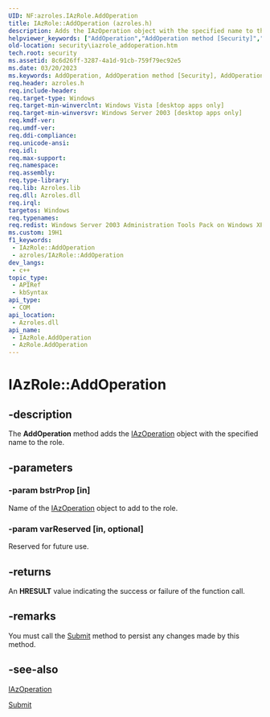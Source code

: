 ```yaml
---
UID: NF:azroles.IAzRole.AddOperation
title: IAzRole::AddOperation (azroles.h)
description: Adds the IAzOperation object with the specified name to the role.
helpviewer_keywords: ["AddOperation","AddOperation method [Security]","AddOperation method [Security]","AzRole object","AddOperation method [Security]","IAzRole interface","AzRole object [Security]","AddOperation method","IAzRole interface [Security]","AddOperation method","IAzRole.AddOperation","IAzRole::AddOperation","azroles/IAzRole::AddOperation","security.iazrole_addoperation"]
old-location: security\iazrole_addoperation.htm
tech.root: security
ms.assetid: 8c6d26ff-3287-4a1d-91cb-759f79ec92e5
ms.date: 03/20/2023
ms.keywords: AddOperation, AddOperation method [Security], AddOperation method [Security],AzRole object, AddOperation method [Security],IAzRole interface, AzRole object [Security],AddOperation method, IAzRole interface [Security],AddOperation method, IAzRole.AddOperation, IAzRole::AddOperation, azroles/IAzRole::AddOperation, security.iazrole_addoperation
req.header: azroles.h
req.include-header: 
req.target-type: Windows
req.target-min-winverclnt: Windows Vista [desktop apps only]
req.target-min-winversvr: Windows Server 2003 [desktop apps only]
req.kmdf-ver: 
req.umdf-ver: 
req.ddi-compliance: 
req.unicode-ansi: 
req.idl: 
req.max-support: 
req.namespace: 
req.assembly: 
req.type-library: 
req.lib: Azroles.lib
req.dll: Azroles.dll
req.irql: 
targetos: Windows
req.typenames: 
req.redist: Windows Server 2003 Administration Tools Pack on Windows XP
ms.custom: 19H1
f1_keywords:
 - IAzRole::AddOperation
 - azroles/IAzRole::AddOperation
dev_langs:
 - c++
topic_type:
 - APIRef
 - kbSyntax
api_type:
 - COM
api_location:
 - Azroles.dll
api_name:
 - IAzRole.AddOperation
 - AzRole.AddOperation
---
```


# IAzRole::AddOperation

## -description

The **AddOperation** method adds the [IAzOperation](nn-azroles-iazoperation.md) object with the specified name to the role.

## -parameters

### -param bstrProp [in]

Name of the [IAzOperation](nn-azroles-iazoperation.md) object to add to the role.

### -param varReserved [in, optional]

Reserved for future use.

## -returns

An **HRESULT** value indicating the success or failure of the function call.

## -remarks

You must call the [Submit](nf-azroles-iazrole-submit.md) method to persist any changes made by this method.

## -see-also

[IAzOperation](nn-azroles-iazoperation.md)

[Submit](nf-azroles-iazrole-submit.md)
